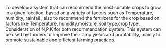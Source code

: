 To develop a system that can recommend the most suitable crops to grow in a given location, based on a variety of factors such as Temperature, humidity, rainfall , also to recommend the fertilizers for the crop based on factors like Temperature, humidity,moisture, soil type,crop type. Consideration of N,P,K for both recommendation system. This system can be used by farmers to improve their crop yields and profitability, mainly to promote sustainable and efficient farming practices.
